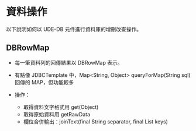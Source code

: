 # 資料操作

以下說明如何以 UDE-DB 元件進行資料庫的增刪改查操作。

##  DBRowMap 

* 每一筆資料列的回傳結果以 DBRowMap 表示。
* 有點像 JDBCTemplate 中，Map<String, Object> queryForMap(String sql) 回傳的 MAP，但功能較多

* 操作：
  * 取得資料文字格式用  get(Object)
  * 取得原始資料用 getRawData
  * 欄位合併輸出：joinText(final String separator, final List<String> keys)
